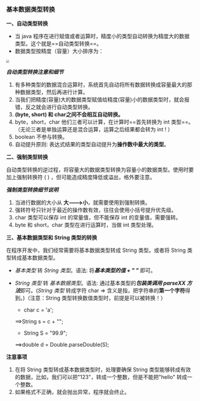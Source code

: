 ### 基本数据类型转换

**一、自动类型转换**

- 当 java 程序在进行赋值或者运算时，精度小的类型自动转换为精度大的数据类型。这个就是==自动类型转换==。
- 数据类型按精度（容量）大小排序为：

<img src="D:\消息记录\TyporaPages\基本数据类型转换.png" style="zoom: 50%;" />

***自动类型转换注意和细节***

1. 有多种类型的数据混合运算时，系统首先自动将所有数据转换成容量最大的那种数据类型，然后再进行计算。
2. 当我们把精度(容量)大的数据类型赋值给精度(容量)小的数据类型时，就会报
   错，反之就会进行自动类型转换。
3. **(byte, short) 和 char之间不会相互自动转换。**
4. byte，short，char 他们三者可以计算，在计算时==首先转换为 int 类型==。（无论三者是单独运算还是混合运算，运算之后结果都会转为 int ! ）
5. boolean 不参与转换。
6. 自动提升原则: 表达式结果的类型自动提升为**操作数中最大的类型**。

**二、强制类型转换**

自动类型转换的逆过程，将容量大的数据类型转换为容量小的数据类型。使用时要加上强制转换符 ( ) ，但可能造成精度降低或溢出，格外要注意。

***强制类型转换细节说明***

1. 当进行数据的大小从 **大--->小**，就需要使用到强制转换。
2. 强转符号只针对于最近的操作数有效，往往会使用小括号提升优先级。
3. char 类型可以保存 int 的常量值，但不能保存 int 的变量值，需要强转。
4. byte 和 short，char 类型在进行运算时，当做 int 类型处理。

**三、基本数据类型和 String 类型的转换**

在程序开发中，我们经常需要将基本数据类型转成 String 类型。或者将 String 类型转成基本数据类型。

- *基本类型* 转 *String 类型*。语法: 将***基本类型的值 + " "*** 即可。

- *String 类型* 转 *基本数据类型*。语法: 通过基本类型的***包装类调用 parseXX 方法***即可。(*String 类型* 转成字符 char => 含义是指，把字符串的**第一个字符**得到。)（注意：String 类型转换数值类型时，前提是可以被转换！）

  - char c = 'a';

  ==>String s =  c + "";

  - String S = "99.9";

  ==>double d = Double.parseDouble(S);

**注意事项**

1. 在将 String 类型转成基本数据类型时，处理要确保 String 类型能够转成有效的数据，比如，我们可以把"123"，转成一个整数，但是不能把"hello" 转成一个整数。
2. 如果格式不正确，就会抛出异常，程序就会终止。

 

